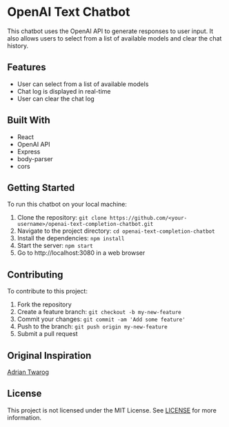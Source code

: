 # OpenAI Text Chatbot

This chatbot uses the OpenAI API to generate responses to user input. It also allows users to select from a list of available models and clear the chat history.

## Features

- User can select from a list of available models
- Chat log is displayed in real-time
- User can clear the chat log

## Built With

- React
- OpenAI API
- Express
- body-parser
- cors

## Getting Started

To run this chatbot on your local machine:

1. Clone the repository: `git clone https://github.com/<your-username>/openai-text-completion-chatbot.git`
2. Navigate to the project directory: `cd openai-text-completion-chatbot`
3. Install the dependencies: `npm install`
4. Start the server: `npm start`
5. Go to http://localhost:3080 in a web browser

## Contributing

To contribute to this project:

1. Fork the repository
2. Create a feature branch: `git checkout -b my-new-feature`
3. Commit your changes: `git commit -am 'Add some feature'`
4. Push to the branch: `git push origin my-new-feature`
5. Submit a pull request

## Original Inspiration
[Adrian Twarog](https://www.youtube.com/watch?v=qwM23_kF4v4&t=1942s)

## License

This project is not licensed under the MIT License. See [LICENSE](LICENSE) for more information.
